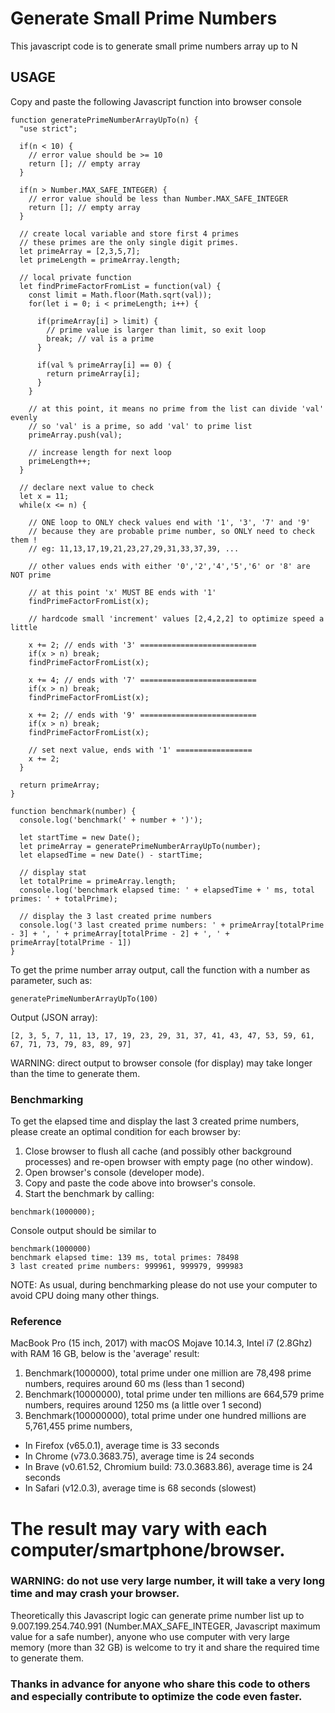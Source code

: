 # Generate Small Prime Numbers

This javascript code is to generate small prime numbers array up to N

## USAGE
Copy and paste the following Javascript function into browser console

```
function generatePrimeNumberArrayUpTo(n) {
  "use strict";

  if(n < 10) {
    // error value should be >= 10
    return []; // empty array
  }

  if(n > Number.MAX_SAFE_INTEGER) {
    // error value should be less than Number.MAX_SAFE_INTEGER
    return []; // empty array
  }

  // create local variable and store first 4 primes
  // these primes are the only single digit primes.
  let primeArray = [2,3,5,7];
  let primeLength = primeArray.length;

  // local private function
  let findPrimeFactorFromList = function(val) {
    const limit = Math.floor(Math.sqrt(val));
    for(let i = 0; i < primeLength; i++) {

      if(primeArray[i] > limit) {
        // prime value is larger than limit, so exit loop
        break; // val is a prime
      }

      if(val % primeArray[i] == 0) {
        return primeArray[i];
      }
    }

    // at this point, it means no prime from the list can divide 'val' evenly
    // so 'val' is a prime, so add 'val' to prime list
    primeArray.push(val);

    // increase length for next loop
    primeLength++;
  }

  // declare next value to check
  let x = 11;
  while(x <= n) {

    // ONE loop to ONLY check values end with '1', '3', '7' and '9'
    // because they are probable prime number, so ONLY need to check them !
    // eg: 11,13,17,19,21,23,27,29,31,33,37,39, ...

    // other values ends with either '0','2','4','5','6' or '8' are NOT prime

    // at this point 'x' MUST BE ends with '1'
    findPrimeFactorFromList(x);

    // hardcode small 'increment' values [2,4,2,2] to optimize speed a little

    x += 2; // ends with '3' ==========================
    if(x > n) break;
    findPrimeFactorFromList(x);

    x += 4; // ends with '7' ==========================
    if(x > n) break;
    findPrimeFactorFromList(x);

    x += 2; // ends with '9' ==========================
    if(x > n) break;
    findPrimeFactorFromList(x);

    // set next value, ends with '1' =================
    x += 2;
  }

  return primeArray;
}

function benchmark(number) {
  console.log('benchmark(' + number + ')');

  let startTime = new Date();
  let primeArray = generatePrimeNumberArrayUpTo(number);
  let elapsedTime = new Date() - startTime;

  // display stat
  let totalPrime = primeArray.length;
  console.log('benchmark elapsed time: ' + elapsedTime + ' ms, total primes: ' + totalPrime);

  // display the 3 last created prime numbers
  console.log('3 last created prime numbers: ' + primeArray[totalPrime - 3] + ', ' + primeArray[totalPrime - 2] + ', ' + primeArray[totalPrime - 1])
}
```
To get the prime number array output, call the function with a number as parameter, such as:
```
generatePrimeNumberArrayUpTo(100)
```
Output (JSON array):
```
[2, 3, 5, 7, 11, 13, 17, 19, 23, 29, 31, 37, 41, 43, 47, 53, 59, 61, 67, 71, 73, 79, 83, 89, 97]
```
WARNING: direct output to browser console (for display) may take longer than the time to generate them.

### Benchmarking
To get the elapsed time and display the last 3 created prime numbers, please create an optimal condition for each browser by:
1. Close browser to flush all cache (and possibly other background processes) and re-open browser with empty page (no other window).
2. Open browser's console (developer mode).
3. Copy and paste the code above into browser's console.
4. Start the benchmark by calling:
```
benchmark(1000000);
```
Console output should be similar to
```
benchmark(1000000)
benchmark elapsed time: 139 ms, total primes: 78498
3 last created prime numbers: 999961, 999979, 999983
```
NOTE: As usual, during benchmarking please do not use your computer to avoid CPU doing many other things.

### Reference
MacBook Pro (15 inch, 2017) with macOS Mojave 10.14.3, Intel i7 (2.8Ghz) with RAM 16 GB, below is the 'average' result:
1. Benchmark(1000000), total prime under one million are 78,498 prime numbers, requires around 60 ms (less than 1 second)
2. Benchmark(10000000), total prime under ten millions are 664,579 prime numbers, requires around 1250 ms (a little over 1 second)
3. Benchmark(100000000), total prime under one hundred millions are 5,761,455 prime numbers,
* In Firefox (v65.0.1), average time is 33 seconds
* In Chrome (v73.0.3683.75), average time is 24 seconds
* In Brave (v0.61.52, Chromium build: 73.0.3683.86), average time is 24 seconds
* In Safari (v12.0.3), average time is 68 seconds (slowest)

# The result may vary with each computer/smartphone/browser.

### WARNING: do not use very large number, it will take a very long time and may crash your browser.

Theoretically this Javascript logic can generate prime number list up to 9.007.199.254.740.991 (Number.MAX_SAFE_INTEGER, Javascript maximum value for a safe number), anyone who use computer with very large memory (more than 32 GB) is welcome to try it and share the required time to generate them.


### Thanks in advance for anyone who share this code to others and especially contribute to optimize the code even faster.
